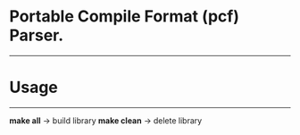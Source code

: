 # Portable Compile Format (pcf) Parser.
---------------------------------------

# Usage
---------------------------------------
**make all** -> build library
**make clean** -> delete library
